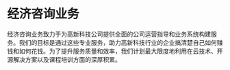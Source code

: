 # 经济咨询业务

经济咨询业务致力于为高新科技公司提供全面的公司运营指导和业务系统构建服务。我们的目标是通过这些专业服务，助力高新科技行业的企业搞清楚自己如何赚钱和如何花钱。为了提升服务质量和效率，我们计划最大限度地利用在云技术、开源解决方案以及课程培训方面的深厚积累。
